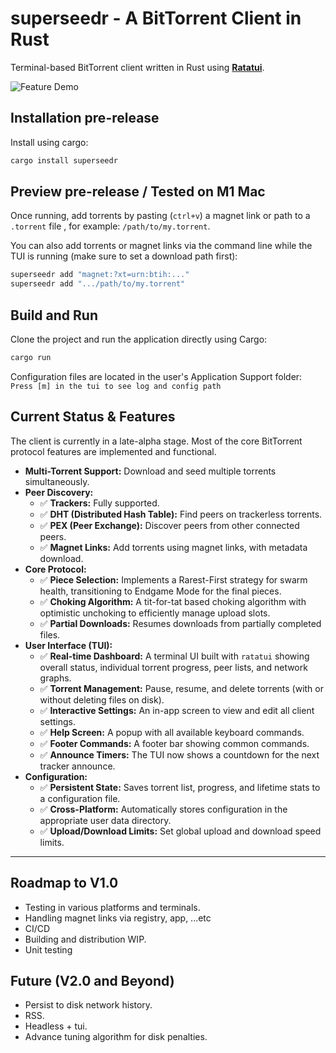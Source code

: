 # superseedr - A BitTorrent Client in Rust

Terminal-based BitTorrent client written in Rust using **[Ratatui](https://ratatui.rs/)**.

![Feature Demo](https://github.com/Jagalite/superseedr-assets/blob/main/superseedr_landing.webp)

## Installation pre-release
Install using cargo:
```bash
cargo install superseedr
```
## Preview pre-release / Tested on M1 Mac
Once running, add torrents by pasting (`ctrl+v`) a magnet link or path to a `.torrent` file , for example: `/path/to/my.torrent`. 

You can also add torrents or magnet links via the command line while the TUI is running (make sure to set a download path first):
```bash
superseedr add "magnet:?xt=urn:btih:..."
superseedr add ".../path/to/my.torrent"
```
## Build and Run
Clone the project and run the application directly using Cargo:
```bash
cargo run
```
Configuration files are located in the user's Application Support folder:
`Press [m] in the tui to see log and config path`

## Current Status & Features
The client is currently in a late-alpha stage. Most of the core BitTorrent protocol features are implemented and functional.

-   **Multi-Torrent Support:** Download and seed multiple torrents simultaneously.
-   **Peer Discovery:**
    -   ✅ **Trackers:** Fully supported.
    -   ✅ **DHT (Distributed Hash Table):** Find peers on trackerless torrents.
    -   ✅ **PEX (Peer Exchange):** Discover peers from other connected peers.
    -   ✅ **Magnet Links:** Add torrents using magnet links, with metadata download.
-   **Core Protocol:**
    -   ✅ **Piece Selection:** Implements a Rarest-First strategy for swarm health, transitioning to Endgame Mode for the final pieces.
    -   ✅ **Choking Algorithm:** A tit-for-tat based choking algorithm with optimistic unchoking to efficiently manage upload slots.
    -   ✅ **Partial Downloads:** Resumes downloads from partially completed files.
-   **User Interface (TUI):**
    -   ✅ **Real-time Dashboard:** A terminal UI built with `ratatui` showing overall status, individual torrent progress, peer lists, and network graphs.
    -   ✅ **Torrent Management:** Pause, resume, and delete torrents (with or without deleting files on disk).
    -   ✅ **Interactive Settings:** An in-app screen to view and edit all client settings.
    -   ✅ **Help Screen:** A popup with all available keyboard commands.
    -   ✅ **Footer Commands:** A footer bar showing common commands.
    -   ✅ **Announce Timers:** The TUI now shows a countdown for the next tracker announce.
-   **Configuration:**
    -   ✅ **Persistent State:** Saves torrent list, progress, and lifetime stats to a configuration file.
    -   ✅ **Cross-Platform:** Automatically stores configuration in the appropriate user data directory. 
    -   ✅ **Upload/Download Limits:** Set global upload and download speed limits.

---

## Roadmap to V1.0
- Testing in various platforms and terminals.
- Handling magnet links via registry, app, ...etc
- CI/CD
- Building and distribution WIP.
- Unit testing

## Future (V2.0 and Beyond)
- Persist to disk network history.
- RSS.
- Headless + tui.
- Advance tuning algorithm for disk penalties.
